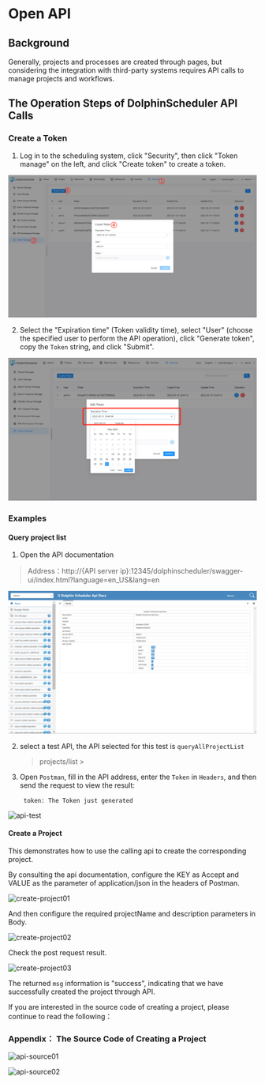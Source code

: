 # Open API

## Background

Generally, projects and processes are created through pages, but considering the integration with third-party systems requires API calls to manage projects and workflows.

## The Operation Steps of DolphinScheduler API Calls

### Create a Token

1. Log in to the scheduling system, click "Security", then click "Token manage" on the left, and click "Create token" to create a token.

![create-token](../../../img/new_ui/dev/security/create-token.png)

2. Select the "Expiration time" (Token validity time), select "User" (choose the specified user to perform the API operation), click "Generate token", copy the `Token` string, and click "Submit".

![token-expiration](../../../img/new_ui/dev/open-api/token_expiration.png)

### Examples

#### Query project list

1. Open the API documentation

> Address：http://{API server ip}:12345/dolphinscheduler/swagger-ui/index.html?language=en_US&lang=en

![api-doc](../../../img/new_ui/dev/open-api/api_doc.png)

2. select a test API, the API selected for this test is `queryAllProjectList`

    > projects/list
                                                                                  >
3. Open `Postman`, fill in the API address, enter the `Token` in `Headers`, and then send the request to view the result:

   ```
    token: The Token just generated
    ```

![api-test](../../../img/new_ui/dev/open-api/api_test.png)

#### Create a Project

This demonstrates how to use the calling api to create the corresponding project.

By consulting the api documentation, configure the KEY as Accept and VALUE as the parameter of application/json in the headers of Postman.

![create-project01](../../../img/new_ui/dev/open-api/create_project01.png)

And then configure the required projectName and description parameters in Body.

![create-project02](../../../img/new_ui/dev/open-api/create_project02.png)

Check the post request result.

![create-project03](../../../img/new_ui/dev/open-api/create_project03.png)

The returned `msg` information is "success", indicating that we have successfully created the project through API.

If you are interested in the source code of creating a project, please continue to read the following：

### Appendix： The Source Code of Creating a Project

![api-source01](../../../img/new_ui/dev/open-api/api_source01.png)

![api-source02](../../../img/new_ui/dev/open-api/api_source02.png)
